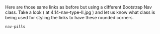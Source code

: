 Here are those same links as before but using a different Bootstrap Nav class. 
Take a look ( at 4.14-nav-type-II.jpg ) and let us know what class is being used for styling the links to have these rounded corners.


`nav-pills`